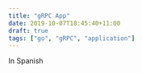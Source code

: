 ```yaml
---
title: "gRPC App"
date: 2019-10-07T18:45:40+11:00
draft: true
tags: ["go", "gRPC", "application"]
---
```


In Spanish
